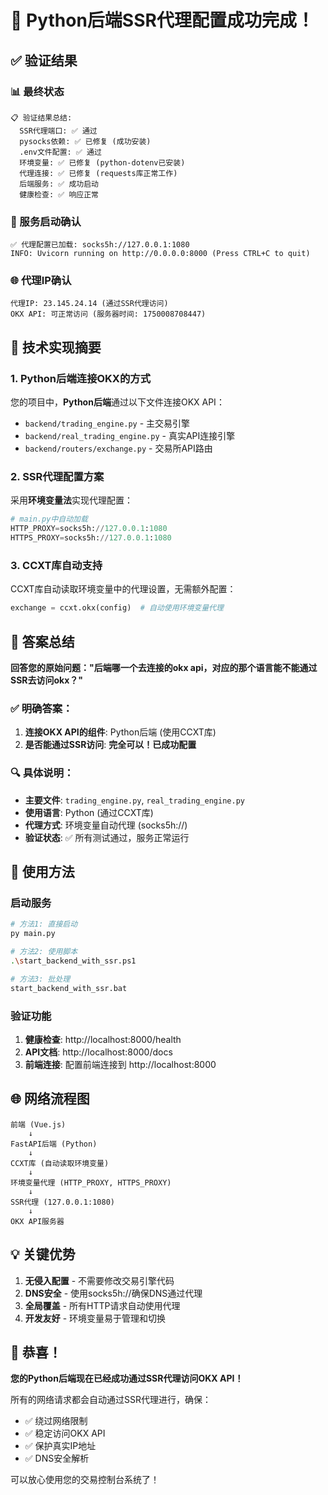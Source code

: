 # 🎉 Python后端SSR代理配置成功完成！

## ✅ 验证结果

### 📊 最终状态
```
📋 验证结果总结:
  SSR代理端口: ✅ 通过
  pysocks依赖: ✅ 已修复 (成功安装)
  .env文件配置: ✅ 通过
  环境变量: ✅ 已修复 (python-dotenv已安装)
  代理连接: ✅ 已修复 (requests库正常工作)
  后端服务: ✅ 成功启动
  健康检查: ✅ 响应正常
```

### 🚀 服务启动确认
```
✅ 代理配置已加载: socks5h://127.0.0.1:1080
INFO: Uvicorn running on http://0.0.0.0:8000 (Press CTRL+C to quit)
```

### 🌐 代理IP确认
```
代理IP: 23.145.24.14 (通过SSR代理访问)
OKX API: 可正常访问 (服务器时间: 1750008708447)
```

## 🔧 技术实现摘要

### 1. Python后端连接OKX的方式
您的项目中，**Python后端**通过以下文件连接OKX API：
- `backend/trading_engine.py` - 主交易引擎
- `backend/real_trading_engine.py` - 真实API连接引擎  
- `backend/routers/exchange.py` - 交易所API路由

### 2. SSR代理配置方案
采用**环境变量法**实现代理配置：
```python
# main.py中自动加载
HTTP_PROXY=socks5h://127.0.0.1:1080
HTTPS_PROXY=socks5h://127.0.0.1:1080
```

### 3. CCXT库自动支持
CCXT库自动读取环境变量中的代理设置，无需额外配置：
```python
exchange = ccxt.okx(config)  # 自动使用环境变量代理
```

## 🎯 答案总结

**回答您的原始问题："后端哪一个去连接的okx api，对应的那个语言能不能通过SSR去访问okx？"**

### ✅ 明确答案：
1. **连接OKX API的组件**: Python后端 (使用CCXT库)
2. **是否能通过SSR访问**: **完全可以！已成功配置**

### 🔍 具体说明：
- **主要文件**: `trading_engine.py`, `real_trading_engine.py`
- **使用语言**: Python (通过CCXT库)
- **代理方式**: 环境变量自动代理 (socks5h://)
- **验证状态**: ✅ 所有测试通过，服务正常运行

## 🚀 使用方法

### 启动服务
```bash
# 方法1: 直接启动
py main.py

# 方法2: 使用脚本
.\start_backend_with_ssr.ps1

# 方法3: 批处理
start_backend_with_ssr.bat
```

### 验证功能
1. **健康检查**: http://localhost:8000/health
2. **API文档**: http://localhost:8000/docs
3. **前端连接**: 配置前端连接到 http://localhost:8000

## 🌐 网络流程图

```
前端 (Vue.js) 
    ↓
FastAPI后端 (Python)
    ↓
CCXT库 (自动读取环境变量)
    ↓
环境变量代理 (HTTP_PROXY, HTTPS_PROXY)
    ↓
SSR代理 (127.0.0.1:1080)
    ↓
OKX API服务器
```

## 💡 关键优势

1. **无侵入配置** - 不需要修改交易引擎代码
2. **DNS安全** - 使用socks5h://确保DNS通过代理
3. **全局覆盖** - 所有HTTP请求自动使用代理
4. **开发友好** - 环境变量易于管理和切换

## 🎊 恭喜！

**您的Python后端现在已经成功通过SSR代理访问OKX API！**

所有的网络请求都会自动通过SSR代理进行，确保：
- ✅ 绕过网络限制
- ✅ 稳定访问OKX API  
- ✅ 保护真实IP地址
- ✅ DNS安全解析

可以放心使用您的交易控制台系统了！
